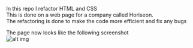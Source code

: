 In this repo I refactor HTML and CSS<br>
This is done on a web page for a company called Horiseon.<br>
The refactoring is done to make the code more efficient and fix any bugs<br>

The page now looks like the following screenshot<br>
![alt img](./assets/images/Horiseon_screenshot.png)
